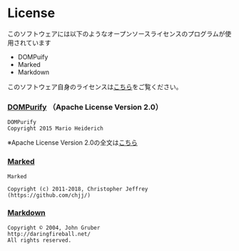 License
=======

このソフトウェアには以下のようなオープンソースライセンスのプログラムが使用されています

- DOMPuify
- Marked
- Markdown 

このソフトウェア自身のライセンスは[こちら](license/LICENSE)をご覧ください。

### [DOMPurify](license/DOMPurify.txt) （Apache License Version 2.0）

```
DOMPurify
Copyright 2015 Mario Heiderich
```

※Apache License Version 2.0の全文は[こちら](license/Apache_LICENSE-2.0.txt)

### [Marked](license/MarkedJSandMarkdown.txt)

```
Marked

Copyright (c) 2011-2018, Christopher Jeffrey (https://github.com/chjj/)
```

### [Markdown](license/MarkedJSandMarkdown.txt)

```
Copyright © 2004, John Gruber
http://daringfireball.net/
All rights reserved.
```
